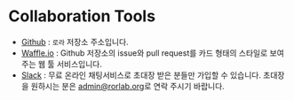 # Collaboration Tools

* [Github](https://github.com/RORLabNew/rorla_api) : `로라` 저장소 주소입니다.
* [Waffle.io](https://waffle.io/RORLabNew/rorla_api) : Github 저장소의 issue와 pull request를 카드 형태의 스타일로 보여주는 웹 툴 서비스입니다.
* [Slack](http://rorlab.slack.com/) : 무료 온라인 채팅서비스로 초대장 받은 분들만 가입할 수 있습니다. 초대장을 원하시는 분은 [admin@rorlab.org](mailto:admin@rorlab.org)로 연락 주시기 바랍니다.
